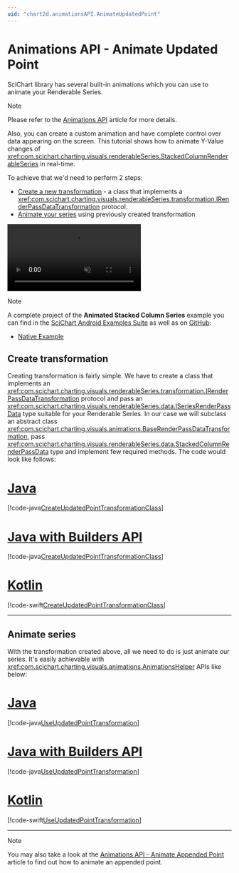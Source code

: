 ```yaml
---
uid: "chart2d.animationsAPI.AnimateUpdatedPoint"
---
```



# Animations API - Animate Updated Point
SciChart library has several built-in animations which you can use to animate your Renderable Series.
> [!NOTE]
> Please refer to the [Animations API](xref:chart2d.animationsAPI) article for more details.

Also, you can create a custom animation and have complete control over data appearing on the screen. This tutorial shows how to animate Y-Value changes of <xref:com.scichart.charting.visuals.renderableSeries.StackedColumnRenderableSeries> in real-time.

To achieve that we'd need to perform 2 steps:
- [Create a new transformation](#create-transformation) - a class that implements a <xref:com.scichart.charting.visuals.renderableSeries.transformation.IRenderPassDataTransformation> protocol.
- [Animate your series](#animate-series) using previously created transformation

<video autoplay loop muted playsinline src="../2dChartTypes/images/animating-stacked-column-example.mp4"></video>

> [!NOTE]
> A complete project of the **Animated Stacked Column Series** example you can find in the [SciChart Android Examples Suite](https://www.scichart.com/examples/ios-chart/) as well as on [GitHub](https://github.com/ABTSoftware/SciChart.Android.Examples):
> - [Native Example](https://www.scichart.com/example/android-chart/android-chart-animating-stacked-column-chart-example/)

## Create transformation
Creating transformation is fairly simple. We have to create a class that implements an <xref:com.scichart.charting.visuals.renderableSeries.transformation.IRenderPassDataTransformation> protocol and pass an <xref:com.scichart.charting.visuals.renderableSeries.data.ISeriesRenderPassData> type suitable for your Renderable Series. In our case we will subclass an abstract class <xref:com.scichart.charting.visuals.animations.BaseRenderPassDataTransformation>, pass <xref:com.scichart.charting.visuals.renderableSeries.data.StackedColumnRenderPassData> type and implement few required methods.
The code would look like follows:

# [Java](#tab/java)
[!code-java[CreateUpdatedPointTransformationClass](../../../samples/sandbox/app/src/main/java/com/scichart/docsandbox/examples/java/series2d/AnimateUpdatedPoint.java#CreateUpdatedPointTransformationClass)]
# [Java with Builders API](#tab/javaBuilder)
[!code-java[CreateUpdatedPointTransformationClass](../../../samples/sandbox/app/src/main/java/com/scichart/docsandbox/examples/javaBuilder/series2d/AnimateUpdatedPoint.java#CreateUpdatedPointTransformationClass)]
# [Kotlin](#tab/kotlin)
[!code-swift[CreateUpdatedPointTransformationClass](../../../samples/sandbox/app/src/main/java/com/scichart/docsandbox/examples/kotlin/series2d/AnimateUpdatedPoint.kt#CreateUpdatedPointTransformationClass)]
***

## Animate series
With the transformation created above, all we need to do is just animate our series.
It's easily achievable with <xref:com.scichart.charting.visuals.animations.AnimationsHelper> APIs like below:

# [Java](#tab/java)
[!code-java[UseUpdatedPointTransformation](../../../samples/sandbox/app/src/main/java/com/scichart/docsandbox/examples/java/series2d/AnimateUpdatedPoint.java#UseUpdatedPointTransformation)]
# [Java with Builders API](#tab/javaBuilder)
[!code-java[UseUpdatedPointTransformation](../../../samples/sandbox/app/src/main/java/com/scichart/docsandbox/examples/javaBuilder/series2d/AnimateUpdatedPoint.java#UseUpdatedPointTransformation)]
# [Kotlin](#tab/kotlin)
[!code-swift[UseUpdatedPointTransformation](../../../samples/sandbox/app/src/main/java/com/scichart/docsandbox/examples/kotlin/series2d/AnimateUpdatedPoint.kt#UseUpdatedPointTransformation)]
***

> [!NOTE]
> You may also take a look at the [Animations API - Animate Appended Point](xref:chart2d.animationsAPI.AnimateAppendedPoint) article to find out how to animate an appended point.

